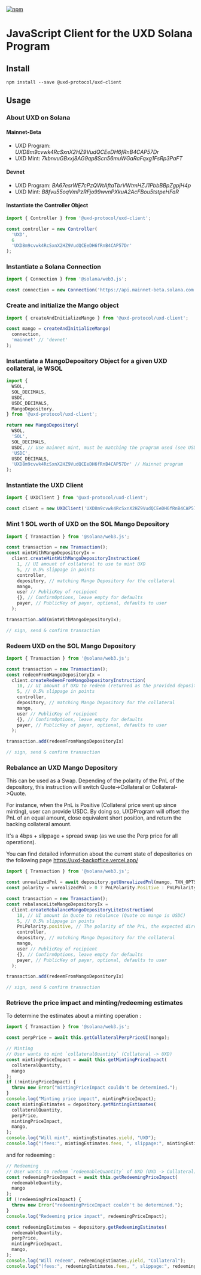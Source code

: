 [![npm][npm-image]][npm-url]

[npm-image]: https://img.shields.io/npm/v/@uxd-protocol/uxd-client.svg
[npm-url]: https://www.npmjs.com/package/@uxd-protocol/uxd-client

# JavaScript Client for the UXD Solana Program

## Install

```
npm install --save @uxd-protocol/uxd-client
```

## Usage

### About UXD on Solana

#### Mainnet-Beta

- UXD Program: _UXD8m9cvwk4RcSxnX2HZ9VudQCEeDH6fRnB4CAP57Dr_
- UXD Mint: _7kbnvuGBxxj8AG9qp8Scn56muWGaRaFqxg1FsRp3PaFT_

#### Devnet

- UXD Program: _BA67esrWE7cPzQWtAftaTbrVWtmHZJ1PbbBBpZgpjH4p_
- UXD Mint: _B8fvu55oqVmPzRFjo99wvnPXkuA2AcFBou5tstpeHFaR_

#### Instantiate the Controller Object

```javascript
import { Controller } from '@uxd-protocol/uxd-client';

const controller = new Controller(
  'UXD',
  6
  'UXD8m9cvwk4RcSxnX2HZ9VudQCEeDH6fRnB4CAP57Dr'
);
```

### Instantiate a Solana Connection

```javascript
import { Connection } from '@solana/web3.js';

const connection = new Connection('https://api.mainnet-beta.solana.com');
```

### Create and initialize the Mango object

```javascript
import { createAndInitializeMango } from '@uxd-protocol/uxd-client';

const mango = createAndInitializeMango(
  connection,
  'mainnet' // 'devnet'
);
```

### Instantiate a MangoDepository Object for a given UXD collateral, ie WSOL

```javascript
import {
  WSOL,
  SOL_DECIMALS,
  USDC,
  USDC_DECIMALS,
  MangoDepository,
} from '@uxd-protocol/uxd-client';

return new MangoDepository(
  WSOL, 
  'SOL',
  SOL_DECIMALS,
  USDC, // Use mainnet mint, must be matching the program used (see USDC_DEVNET)
  'USDC',
  USDC_DECIMALS,
  'UXD8m9cvwk4RcSxnX2HZ9VudQCEeDH6fRnB4CAP57Dr' // Mainnet program
);
```

### Instantiate the UXD Client

```javascript
import { UXDClient } from '@uxd-protocol/uxd-client';

const client = new UXDClient('UXD8m9cvwk4RcSxnX2HZ9VudQCEeDH6fRnB4CAP57Dr');
```

### Mint 1 SOL worth of UXD on the SOL Mango Depository

```javascript
import { Transaction } from '@solana/web3.js';

const transaction = new Transaction();
const mintWithMangoDepositoryIx =
  client.createMintWithMangoDepositoryInstruction(
    1, // UI amount of collateral to use to mint UXD
    5, // 0.5% slippage in points
    controller,
    depository, // matching Mango Depository for the collateral
    mango,
    user // PublicKey of recipient
    {}, // ConfirmOptions, leave empty for defaults
    payer, // PublicKey of payer, optional, defaults to user
  );

transaction.add(mintWithMangoDepositoryIx);

// sign, send & confirm transaction
```

### Redeem UXD on the SOL Mango Depository

```javascript
import { Transaction } from '@solana/web3.js';

const transaction = new Transaction();
const redeemFromMangoDepositoryIx =
  client.createRedeemFromMangoDepositoryInstruction(
    10, // UI amount of UXD to redeem (returned as the provided depository Collateral, here SOL))
    5, // 0.5% slippage in points
    controller,
    depository, // matching Mango Depository for the collateral
    mango,
    user // PublicKey of recipient
    {}, // ConfirmOptions, leave empty for defaults
    payer, // PublicKey of payer, optional, defaults to user
  );

transaction.add(redeemFromMangoDepositoryIx)

// sign, send & confirm transaction
```

### Rebalance an UXD Mango Depository

This can be used as a Swap. Depending of the polarity of the PnL of the depository, this instruction
will switch Quote->Collateral or Collateral->Quote.

For instance, when the PnL is Positive (Collateral price went up since minting), user can provide USDC.
By doing so, UXDProgram will offset the PnL of an equal amount, close equivalent short position, and return the backing collateral amount.

It's a 4bps + slippage + spread swap (as we use the Perp price for all operations).

You can find detailed information about the current state of depositories on the following page
<https://uxd-backoffice.vercel.app/>

```javascript
import { Transaction } from '@solana/web3.js';

const unrealizedPnl = await depository.getUnrealizedPnl(mango, TXN_OPTS);
const polarity = unrealizedPnl > 0 ? PnLPolarity.Positive : PnLPolarity.Negative;

const transaction = new Transaction();
const rebalanceLiteMangoDepositoryIx =
  client.createRebalanceMangoDepositoryLiteInstruction(
    10, // UI amount in Quote to rebalance (Quote on mango is USDC)
    5, // 0.5% slippage in points
    PnLPolarity.positive, // The polarity of the PnL, the expected direction of the swap (can be enforce program side but here to be explicit)
    controller,
    depository, // matching Mango Depository for the collateral
    mango,
    user // PublicKey of recipient
    {}, // ConfirmOptions, leave empty for defaults
    payer, // PublicKey of payer, optional, defaults to user
  );

transaction.add(redeemFromMangoDepositoryIx)

// sign, send & confirm transaction
```

### Retrieve the price impact and minting/redeeming estimates

To determine the estimates about a minting operation :

```javascript
import { Transaction } from '@solana/web3.js';

const perpPrice = await this.getCollateralPerpPriceUI(mango);

// Minting
// User wants to mint `collateralQuantity` (Collateral -> UXD)
const mintingPriceImpact = await this.getMintingPriceImpact(
  collateralQuantity,
  mango
);
if (!mintingPriceImpact) {
  throw new Error("mintingPriceImpact couldn't be determined.");
}
console.log("Minting price impact", mintingPriceImpact);
const mintingEstimates = depository.getMintingEstimates(
  collateralQuantity,
  perpPrice,
  mintingPriceImpact,
  mango,
);
console.log("Will mint", mintingEstimates.yield, "UXD");
console.log("(fees:", mintingEstimates.fees, ", slippage:", mintingEstimates.slippage, ")");
```

and for redeeming :

```javascript
// Redeeming
// User wants to redeem `redeemableQuantity` of UXD (UXD -> Collateral)
const redeemingPriceImpact = await this.getRedeemingPriceImpact(
  redeemableQuantity,
  mango
);
if (!redeemingPriceImpact) {
  throw new Error("redeemingPriceImpact couldn't be determined.");
}
console.log("Redeeming price impact", redeemingPriceImpact);

const redeemingEstimates = depository.getRedeemingEstimates(
  redeemableQuantity,
  perpPrice,
  mintingPriceImpact,
  mango,
);
console.log("Will redeem", redeemingEstimates.yield, "Collateral");
console.log("(fees:", redeemingEstimates.fees, ", slippage:", redeemingEstimates.slippage, ")");

```
